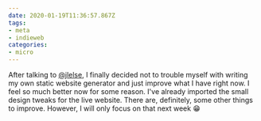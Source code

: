 ```yaml
---
date: 2020-01-19T11:36:57.867Z
tags:
- meta
- indieweb
categories:
- micro
---
```


After talking to [@jlelse](https://jlelse.blog/), I finally decided not to trouble myself with writing my own static website generator and just improve what I have right now. I feel so much better now for some reason. I've already imported the small design tweaks for the live website. There are, definitely, some other things to improve. However, I will only focus on that next week 😁
